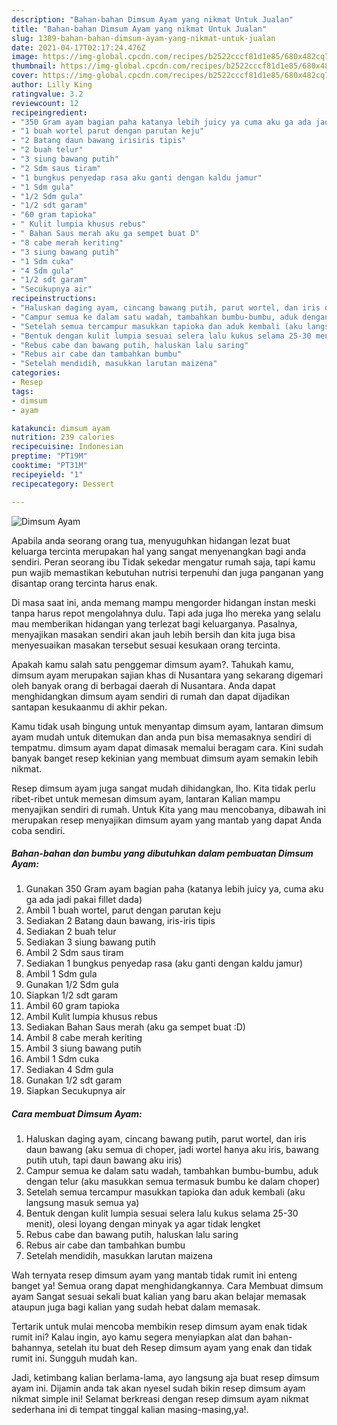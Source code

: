 ```yaml
---
description: "Bahan-bahan Dimsum Ayam yang nikmat Untuk Jualan"
title: "Bahan-bahan Dimsum Ayam yang nikmat Untuk Jualan"
slug: 1389-bahan-bahan-dimsum-ayam-yang-nikmat-untuk-jualan
date: 2021-04-17T02:17:24.476Z
image: https://img-global.cpcdn.com/recipes/b2522cccf81d1e85/680x482cq70/dimsum-ayam-foto-resep-utama.jpg
thumbnail: https://img-global.cpcdn.com/recipes/b2522cccf81d1e85/680x482cq70/dimsum-ayam-foto-resep-utama.jpg
cover: https://img-global.cpcdn.com/recipes/b2522cccf81d1e85/680x482cq70/dimsum-ayam-foto-resep-utama.jpg
author: Lilly King
ratingvalue: 3.2
reviewcount: 12
recipeingredient:
- "350 Gram ayam bagian paha katanya lebih juicy ya cuma aku ga ada jadi pakai fillet dada"
- "1 buah wortel parut dengan parutan keju"
- "2 Batang daun bawang irisiris tipis"
- "2 buah telur"
- "3 siung bawang putih"
- "2 Sdm saus tiram"
- "1 bungkus penyedap rasa aku ganti dengan kaldu jamur"
- "1 Sdm gula"
- "1/2 Sdm gula"
- "1/2 sdt garam"
- "60 gram tapioka"
- " Kulit lumpia khusus rebus"
- " Bahan Saus merah aku ga sempet buat D"
- "8 cabe merah keriting"
- "3 siung bawang putih"
- "1 Sdm cuka"
- "4 Sdm gula"
- "1/2 sdt garam"
- "Secukupnya air"
recipeinstructions:
- "Haluskan daging ayam, cincang bawang putih, parut wortel, dan iris daun bawang (aku semua di choper, jadi wortel hanya aku iris, bawang putih utuh, tapi daun bawang aku iris)"
- "Campur semua ke dalam satu wadah, tambahkan bumbu-bumbu, aduk dengan telur (aku masukkan semua termasuk bumbu ke dalam choper)"
- "Setelah semua tercampur masukkan tapioka dan aduk kembali (aku langsung masuk semua ya)"
- "Bentuk dengan kulit lumpia sesuai selera lalu kukus selama 25-30 menit), olesi loyang dengan minyak ya agar tidak lengket"
- "Rebus cabe dan bawang putih, haluskan lalu saring"
- "Rebus air cabe dan tambahkan bumbu"
- "Setelah mendidih, masukkan larutan maizena"
categories:
- Resep
tags:
- dimsum
- ayam

katakunci: dimsum ayam 
nutrition: 239 calories
recipecuisine: Indonesian
preptime: "PT19M"
cooktime: "PT31M"
recipeyield: "1"
recipecategory: Dessert

---
```



![Dimsum Ayam](https://img-global.cpcdn.com/recipes/b2522cccf81d1e85/680x482cq70/dimsum-ayam-foto-resep-utama.jpg)

Apabila anda seorang orang tua, menyuguhkan hidangan lezat buat keluarga tercinta merupakan hal yang sangat menyenangkan bagi anda sendiri. Peran seorang ibu Tidak sekedar mengatur rumah saja, tapi kamu pun wajib memastikan kebutuhan nutrisi terpenuhi dan juga panganan yang disantap orang tercinta harus enak.

Di masa  saat ini, anda memang mampu mengorder hidangan instan meski tanpa harus repot mengolahnya dulu. Tapi ada juga lho mereka yang selalu mau memberikan hidangan yang terlezat bagi keluarganya. Pasalnya, menyajikan masakan sendiri akan jauh lebih bersih dan kita juga bisa menyesuaikan masakan tersebut sesuai kesukaan orang tercinta. 



Apakah kamu salah satu penggemar dimsum ayam?. Tahukah kamu, dimsum ayam merupakan sajian khas di Nusantara yang sekarang digemari oleh banyak orang di berbagai daerah di Nusantara. Anda dapat menghidangkan dimsum ayam sendiri di rumah dan dapat dijadikan santapan kesukaanmu di akhir pekan.

Kamu tidak usah bingung untuk menyantap dimsum ayam, lantaran dimsum ayam mudah untuk ditemukan dan anda pun bisa memasaknya sendiri di tempatmu. dimsum ayam dapat dimasak memalui beragam cara. Kini sudah banyak banget resep kekinian yang membuat dimsum ayam semakin lebih nikmat.

Resep dimsum ayam juga sangat mudah dihidangkan, lho. Kita tidak perlu ribet-ribet untuk memesan dimsum ayam, lantaran Kalian mampu menyajikan sendiri di rumah. Untuk Kita yang mau mencobanya, dibawah ini merupakan resep menyajikan dimsum ayam yang mantab yang dapat Anda coba sendiri.

<!--inarticleads1-->

##### Bahan-bahan dan bumbu yang dibutuhkan dalam pembuatan Dimsum Ayam:

1. Gunakan 350 Gram ayam bagian paha (katanya lebih juicy ya, cuma aku ga ada jadi pakai fillet dada)
1. Ambil 1 buah wortel, parut dengan parutan keju
1. Sediakan 2 Batang daun bawang, iris-iris tipis
1. Sediakan 2 buah telur
1. Sediakan 3 siung bawang putih
1. Ambil 2 Sdm saus tiram
1. Sediakan 1 bungkus penyedap rasa (aku ganti dengan kaldu jamur)
1. Ambil 1 Sdm gula
1. Gunakan 1/2 Sdm gula
1. Siapkan 1/2 sdt garam
1. Ambil 60 gram tapioka
1. Ambil  Kulit lumpia khusus rebus
1. Sediakan  Bahan Saus merah (aku ga sempet buat :D)
1. Ambil 8 cabe merah keriting
1. Ambil 3 siung bawang putih
1. Ambil 1 Sdm cuka
1. Sediakan 4 Sdm gula
1. Gunakan 1/2 sdt garam
1. Siapkan Secukupnya air




<!--inarticleads2-->

##### Cara membuat Dimsum Ayam:

1. Haluskan daging ayam, cincang bawang putih, parut wortel, dan iris daun bawang (aku semua di choper, jadi wortel hanya aku iris, bawang putih utuh, tapi daun bawang aku iris)
1. Campur semua ke dalam satu wadah, tambahkan bumbu-bumbu, aduk dengan telur (aku masukkan semua termasuk bumbu ke dalam choper)
1. Setelah semua tercampur masukkan tapioka dan aduk kembali (aku langsung masuk semua ya)
1. Bentuk dengan kulit lumpia sesuai selera lalu kukus selama 25-30 menit), olesi loyang dengan minyak ya agar tidak lengket
1. Rebus cabe dan bawang putih, haluskan lalu saring
1. Rebus air cabe dan tambahkan bumbu
1. Setelah mendidih, masukkan larutan maizena




Wah ternyata resep dimsum ayam yang mantab tidak rumit ini enteng banget ya! Semua orang dapat menghidangkannya. Cara Membuat dimsum ayam Sangat sesuai sekali buat kalian yang baru akan belajar memasak ataupun juga bagi kalian yang sudah hebat dalam memasak.

Tertarik untuk mulai mencoba membikin resep dimsum ayam enak tidak rumit ini? Kalau ingin, ayo kamu segera menyiapkan alat dan bahan-bahannya, setelah itu buat deh Resep dimsum ayam yang enak dan tidak rumit ini. Sungguh mudah kan. 

Jadi, ketimbang kalian berlama-lama, ayo langsung aja buat resep dimsum ayam ini. Dijamin anda tak akan nyesel sudah bikin resep dimsum ayam nikmat simple ini! Selamat berkreasi dengan resep dimsum ayam nikmat sederhana ini di tempat tinggal kalian masing-masing,ya!.

